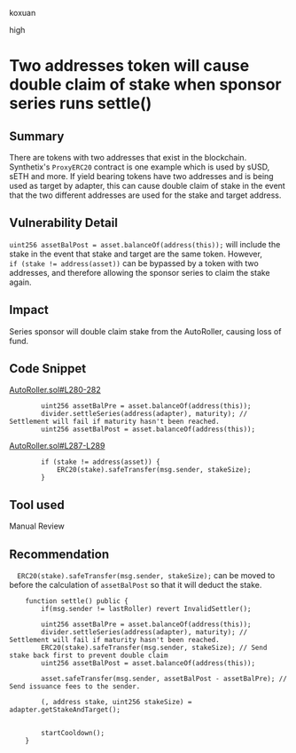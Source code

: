 koxuan

high

# Two addresses token will cause double claim of stake when sponsor series runs settle()

## Summary
 There are tokens with two addresses that exist in the blockchain. Synthetix's `ProxyERC20` contract is one example which is used by sUSD, sETH and more. If yield bearing tokens have two addresses and is being used as target by adapter, this can cause double claim of stake in the event that the two different addresses are used for the stake and target address.
## Vulnerability Detail
`uint256 assetBalPost = asset.balanceOf(address(this));` will  include the stake in the event that stake and target are the same token. However, `       if (stake != address(asset)) ` can be bypassed by a token with two addresses, and therefore allowing the sponsor series to claim the stake again. 




## Impact
Series sponsor will double claim stake from the AutoRoller, causing loss of fund.

## Code Snippet

[AutoRoller.sol#L280-282](https://github.com/sherlock-audit/2022-11-sense/blob/main/contracts/src/AutoRoller.sol#L280-L282)

```solidity
        uint256 assetBalPre = asset.balanceOf(address(this));
        divider.settleSeries(address(adapter), maturity); // Settlement will fail if maturity hasn't been reached.
        uint256 assetBalPost = asset.balanceOf(address(this));
```

[AutoRoller.sol#L287-L289](https://github.com/sherlock-audit/2022-11-sense/blob/main/contracts/src/AutoRoller.sol#L287-L289)
```solidity
        if (stake != address(asset)) {
            ERC20(stake).safeTransfer(msg.sender, stakeSize);
        }
```


## Tool used

Manual Review

## Recommendation
`  ERC20(stake).safeTransfer(msg.sender, stakeSize);` can be moved to before the calculation of `assetBalPost` so that it will deduct the stake.
```solidity
    function settle() public {
        if(msg.sender != lastRoller) revert InvalidSettler();

        uint256 assetBalPre = asset.balanceOf(address(this));
        divider.settleSeries(address(adapter), maturity); // Settlement will fail if maturity hasn't been reached.
        ERC20(stake).safeTransfer(msg.sender, stakeSize); // Send stake back first to prevent double claim
        uint256 assetBalPost = asset.balanceOf(address(this));

        asset.safeTransfer(msg.sender, assetBalPost - assetBalPre); // Send issuance fees to the sender.

        (, address stake, uint256 stakeSize) = adapter.getStakeAndTarget();
    

        startCooldown();
    }
```

